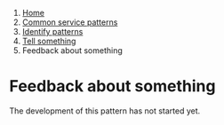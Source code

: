1.  [Home](/)
2.	[Common service patterns](/common-service-patterns/overview)
3.  [Identify patterns](/common-service-patterns/identify-patterns)
4.  [Tell something](/common-service-patterns/service-patterns/tell-something/overview)
5.  Feedback about something

# Feedback about something

The development of this pattern has not started yet.
